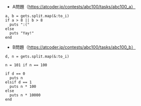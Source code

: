- A問題（https://atcoder.jp/contests/abc100/tasks/abc100_a）

```
a, b = gets.split.map(&:to_i)
if a > 8 || b > 8
  puts ":("
else
  puts "Yay!"
end
```

- B問題（https://atcoder.jp/contests/abc100/tasks/abc100_b）

```
d, n = gets.split.map(&:to_i)

n = 101 if n == 100

if d == 0
  puts n
elsif d == 1
  puts n * 100
else 
  puts n * 10000
end
```

